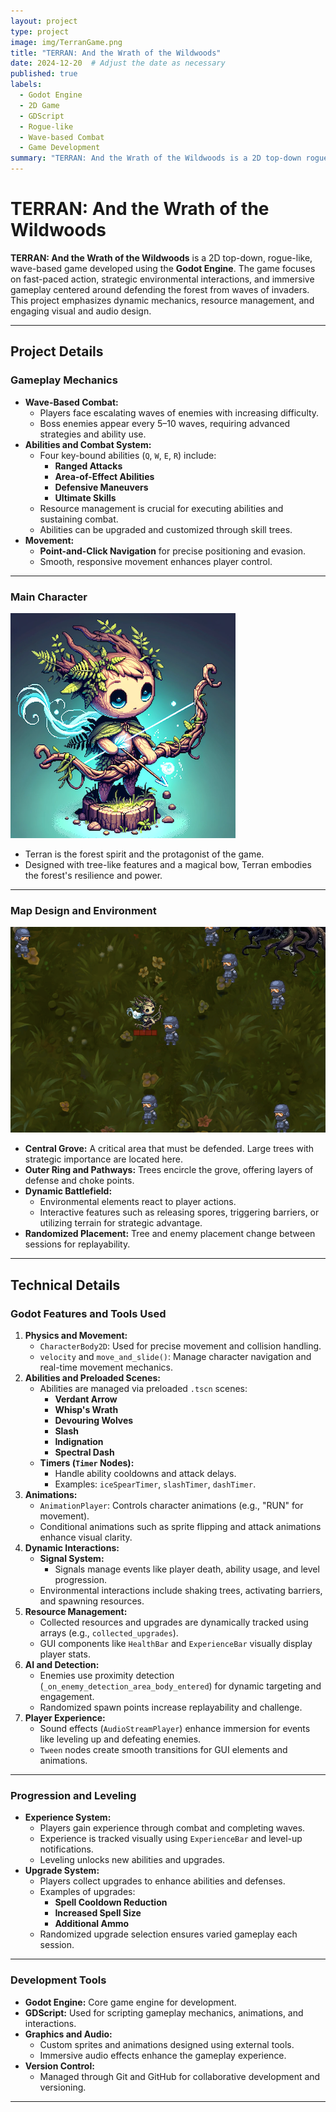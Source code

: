 ```yaml
---
layout: project
type: project
image: img/TerranGame.png
title: "TERRAN: And the Wrath of the Wildwoods"
date: 2024-12-20  # Adjust the date as necessary
published: true
labels:
  - Godot Engine
  - 2D Game
  - GDScript
  - Rogue-like
  - Wave-based Combat
  - Game Development
summary: "TERRAN: And the Wrath of the Wildwoods is a 2D top-down rogue-like game developed in Godot Engine. Players defend the forest from waves of enemies using strategic environmental interactions, point-and-click navigation, and powerful abilities while progressing through upgrades and dynamic challenges."
---
```


# TERRAN: And the Wrath of the Wildwoods

**TERRAN: And the Wrath of the Wildwoods** is a 2D top-down, rogue-like, wave-based game developed using the **Godot Engine**. The game focuses on fast-paced action, strategic environmental interactions, and immersive gameplay centered around defending the forest from waves of invaders. This project emphasizes dynamic mechanics, resource management, and engaging visual and audio design.

---

## **Project Details**

### **Gameplay Mechanics**
- **Wave-Based Combat:**
    - Players face escalating waves of enemies with increasing difficulty.
    - Boss enemies appear every 5–10 waves, requiring advanced strategies and ability use.
- **Abilities and Combat System:**
    - Four key-bound abilities (`Q`, `W`, `E`, `R`) include:
        - **Ranged Attacks**
        - **Area-of-Effect Abilities**
        - **Defensive Maneuvers**
        - **Ultimate Skills**
    - Resource management is crucial for executing abilities and sustaining combat.
    - Abilities can be upgraded and customized through skill trees.
- **Movement:**
    - **Point-and-Click Navigation** for precise positioning and evasion.
    - Smooth, responsive movement enhances player control.
  
---

### **Main Character**
![Terran: The Forest Spirit](../img/Terran.png)

- Terran is the forest spirit and the protagonist of the game.
- Designed with tree-like features and a magical bow, Terran embodies the forest's resilience and power.

---

### **Map Design and Environment**
![Game Map](../img/Map.png)

- **Central Grove:** A critical area that must be defended. Large trees with strategic importance are located here.
- **Outer Ring and Pathways:** Trees encircle the grove, offering layers of defense and choke points.
- **Dynamic Battlefield:**
    - Environmental elements react to player actions.
    - Interactive features such as releasing spores, triggering barriers, or utilizing terrain for strategic advantage.
- **Randomized Placement:** Tree and enemy placement change between sessions for replayability.

---

## **Technical Details**

### **Godot Features and Tools Used**
1. **Physics and Movement:**
    - `CharacterBody2D`: Used for precise movement and collision handling.
    - `velocity` and `move_and_slide()`: Manage character navigation and real-time movement mechanics.
2. **Abilities and Preloaded Scenes:**
    - Abilities are managed via preloaded `.tscn` scenes:
        - **Verdant Arrow**
        - **Whisp's Wrath**
        - **Devouring Wolves**
        - **Slash**
        - **Indignation**
        - **Spectral Dash**
    - **Timers (`Timer` Nodes):**
        - Handle ability cooldowns and attack delays.
        - Examples: `iceSpearTimer`, `slashTimer`, `dashTimer`.
3. **Animations:**
    - `AnimationPlayer`: Controls character animations (e.g., "RUN" for movement).
    - Conditional animations such as sprite flipping and attack animations enhance visual clarity.
4. **Dynamic Interactions:**
    - **Signal System:**
        - Signals manage events like player death, ability usage, and level progression.
    - Environmental interactions include shaking trees, activating barriers, and spawning resources.
5. **Resource Management:**
    - Collected resources and upgrades are dynamically tracked using arrays (e.g., `collected_upgrades`).
    - GUI components like `HealthBar` and `ExperienceBar` visually display player stats.
6. **AI and Detection:**
    - Enemies use proximity detection (`_on_enemy_detection_area_body_entered`) for dynamic targeting and engagement.
    - Randomized spawn points increase replayability and challenge.
7. **Player Experience:**
    - Sound effects (`AudioStreamPlayer`) enhance immersion for events like leveling up and defeating enemies.
    - `Tween` nodes create smooth transitions for GUI elements and animations.

---

### **Progression and Leveling**
- **Experience System:**
    - Players gain experience through combat and completing waves.
    - Experience is tracked visually using `ExperienceBar` and level-up notifications.
    - Leveling unlocks new abilities and upgrades.
- **Upgrade System:**
    - Players collect upgrades to enhance abilities and defenses.
    - Examples of upgrades:
        - **Spell Cooldown Reduction**
        - **Increased Spell Size**
        - **Additional Ammo**
    - Randomized upgrade selection ensures varied gameplay each session.

---

### **Development Tools**
- **Godot Engine:** Core game engine for development.
- **GDScript:** Used for scripting gameplay mechanics, animations, and interactions.
- **Graphics and Audio:**
    - Custom sprites and animations designed using external tools.
    - Immersive audio effects enhance the gameplay experience.
- **Version Control:**
    - Managed through Git and GitHub for collaborative development and versioning.

---